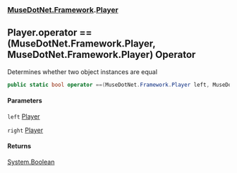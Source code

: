 ### [MuseDotNet.Framework](./MuseDotNet-Framework.md 'MuseDotNet.Framework').[Player](./Player.md 'MuseDotNet.Framework.Player')
## Player.operator ==(MuseDotNet.Framework.Player, MuseDotNet.Framework.Player) Operator
Determines whether two object instances are equal  
```csharp
public static bool operator ==(MuseDotNet.Framework.Player left, MuseDotNet.Framework.Player right);
```
#### Parameters
<a name='MuseDotNet-Framework-Player-op_Equality(MuseDotNet-Framework-Player_MuseDotNet-Framework-Player)-left'></a>
`left` [Player](./Player.md 'MuseDotNet.Framework.Player')  
  
<a name='MuseDotNet-Framework-Player-op_Equality(MuseDotNet-Framework-Player_MuseDotNet-Framework-Player)-right'></a>
`right` [Player](./Player.md 'MuseDotNet.Framework.Player')  
  
#### Returns
[System.Boolean](https://docs.microsoft.com/en-us/dotnet/api/System.Boolean 'System.Boolean')  
